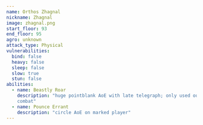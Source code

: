 ```yaml
---
name: Orthos Zhagnal
nickname: Zhagnal
image: zhagnal.png
start_floor: 93
end_floor: 95
agro: unknown
attack_type: Physical
vulnerabilities:
  bind: false
  heavy: false
  sleep: false
  slow: true
  stun: false
abilities:
  - name: Beastly Roar
    description: "huge pointblank AoE with late telegraph; only used out of
    combat"
  - name: Pounce Errant
    description: "circle AoE on marked player"
---
```

